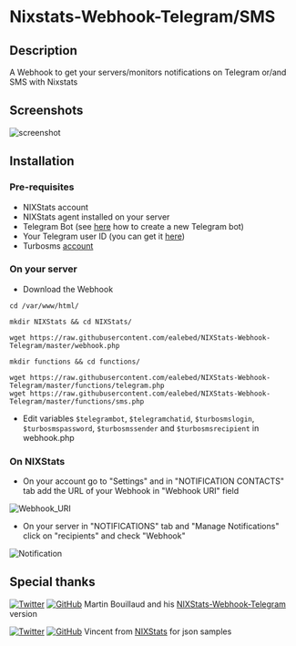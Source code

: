 # Nixstats-Webhook-Telegram/SMS

## Description

A Webhook to get your servers/monitors notifications on Telegram or/and SMS with Nixstats

## Screenshots

![screenshot](http://i.imgur.com/sKdIplO.png)

## Installation

### Pre-requisites

- NIXStats account
- NIXStats agent installed on your server
- Telegram Bot (see [here](https://core.telegram.org/bots#creating-a-new-bot) how to create a new Telegram bot)
- Your Telegram user ID (you can get it [here](https://telegram.me/myidbot))
- Turbosms [account](https://turbosms.ua/gateway.html)

### On your server

- Download the Webhook

```shell
cd /var/www/html/

mkdir NIXStats && cd NIXStats/

wget https://raw.githubusercontent.com/ealebed/NIXStats-Webhook-Telegram/master/webhook.php

mkdir functions && cd functions/

wget https://raw.githubusercontent.com/ealebed/NIXStats-Webhook-Telegram/master/functions/telegram.php
wget https://raw.githubusercontent.com/ealebed/NIXStats-Webhook-Telegram/master/functions/sms.php
```

- Edit variables ```$telegrambot```, ```$telegramchatid```, ```$turbosmslogin```, ```$turbosmspassword```, ```$turbosmssender``` and ```$turbosmsrecipient``` in webhook.php

### On NIXStats

- On your account go to "Settings" and in "NOTIFICATION CONTACTS" tab add the URL of your Webhook in "Webhook URI" field

![Webhook_URI](http://i.imgur.com/4kQd93E.png)

- On your server in "NOTIFICATIONS" tab and "Manage Notifications" click on "recipients" and check "Webhook"

![Notification](http://i.imgur.com/VWvJehU.png)

## Special thanks

[![Twitter](https://cdn1.iconfinder.com/data/icons/logotypes/32/twitter-24.png)](https://twitter.com/Bilyb0y) [![GitHub](https://cdn0.iconfinder.com/data/icons/octicons/1024/mark-github-24.png)](https://github.com/bilyboy785/) Martin Bouillaud and his [NIXStats-Webhook-Telegram](https://github.com/bilyboy785/nixstats-webhook-telegram) version

[![Twitter](https://cdn1.iconfinder.com/data/icons/logotypes/32/twitter-24.png)](https://twitter.com/nixstats) [![GitHub](https://cdn0.iconfinder.com/data/icons/octicons/1024/mark-github-24.png)](https://github.com/NIXStats) Vincent from [NIXStats](https://nixstats.com) for json samples
